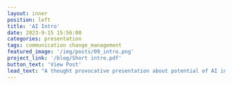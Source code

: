 ```yaml
---
layout: inner
position: left
title: 'AI Intro'
date: 2023-9-15 15:56:00
categories: presentation
tags: communication change_management
featured_image: '/img/posts/09_intro.png'
project_link: '/blog/Short intro.pdf'
button_text: 'View Post'
lead_text: "A thought provocative presentation about potential of AI in architecture."
---
```

